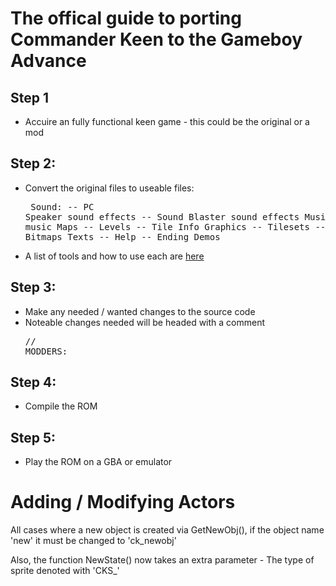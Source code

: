 # The offical guide to porting Commander Keen to the Gameboy Advance

## Step 1
- Accuire an fully functional keen game - this could be the original or a mod

## Step 2:
- Convert the original files to useable files:<pre>
	Sound:
	-- PC Speaker sound effects
	-- Sound Blaster sound effects
	Music
	-- Adlib music
	Maps
	-- Levels
	-- Tile Info
	Graphics
	-- Tilesets
	-- Sprites
	-- Bitmaps
	Texts
	-- Help
	-- Ending
	Demos
- A list of tools and how to use each are [here](TOOLS.md)

## Step 3:
- Make any needed / wanted changes to the source code
- Noteable changes needed will be headed with a comment<pre>// MODDERS:

## Step 4:
- Compile the ROM

## Step 5:
- Play the ROM on a GBA or emulator


# Adding / Modifying Actors

All cases where a new object is created via GetNewObj(), 
if the object name 'new' it must be changed to 'ck_newobj'

Also, the function NewState() now takes an extra parameter -
The type of sprite denoted with 'CKS_'
